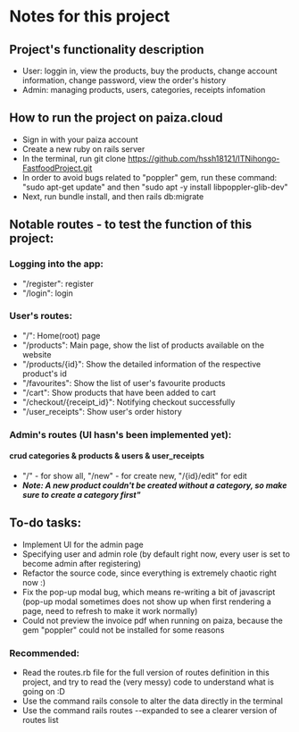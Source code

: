 # Notes for this project

## Project's functionality description
- User: loggin in, view the products, buy the products, change account information, change password, view the order's history
- Admin: managing products, users, categories, receipts infomation

## How to run the project on paiza.cloud 
- Sign in with your paiza account 
- Create a new ruby on rails server
- In the terminal, run git clone https://github.com/hssh18121/ITNihongo-FastfoodProject.git
- In order to avoid bugs related to "poppler" gem, run these command: "sudo apt-get update" and then "sudo apt -y install libpoppler-glib-dev"
- Next, run bundle install, and then rails db:migrate

## Notable routes - to test the function of this project:  
### Logging into the app: 
- "/register": register
- "/login": login

### User's routes: 
- "/": Home(root) page
- "/products": Main page, show the list of products available on the website 
- "/products/{id}": Show the detailed information of the respective product's id
- "/favourites": Show the list of user's favourite products
- "/cart": Show products that have been added to cart
- "/checkout/{receipt_id}": Notifying checkout successfully
- "/user_receipts": Show user's order history

### Admin's routes (UI hasn's been implemented yet): 
#### crud categories & products & users & user_receipts
- "/" - for show all, "/new" - for create new, "/{id}/edit" for edit
- ***Note: A new product couldn't be created without a category, so make sure to create a category first"***

## To-do tasks: 
- Implement UI for the admin page 
- Specifying user and admin role (by default right now, every user is set to become admin after registering)
- Refactor the source code, since everything is extremely chaotic right now :)
- Fix the pop-up modal bug, which means re-writing a bit of javascript (pop-up modal sometimes does not show up when first rendering a page, need to refresh to make it work normally)
- Could not preview the invoice pdf when running on paiza, because the gem "poppler" could not be installed for some reasons

### Recommended: 
- Read the routes.rb file for the full version of routes definition in this project, and try to read the (very messy) code to understand what is going on :D 
- Use the command rails console to alter the data directly in the terminal
- Use the command rails routes --expanded to see a clearer version of routes list





